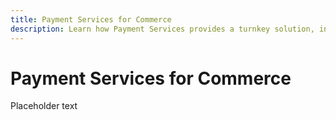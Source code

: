 ```yaml
---
title: Payment Services for Commerce
description: Learn how Payment Services provides a turnkey solution, including sandbox testing and a simple setup, for providing robust and secure payment processing for your Adobe Commerce and Magento Open Source websites.
---
```


# Payment Services for Commerce

Placeholder text

